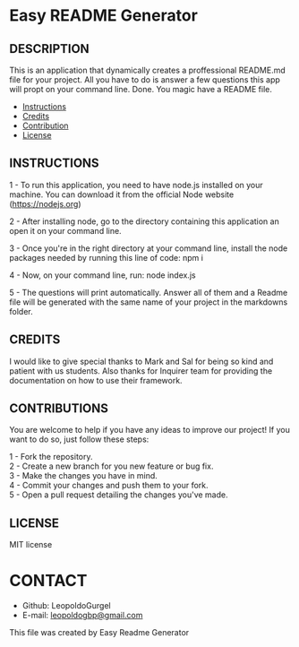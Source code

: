 # Easy README Generator
    
## DESCRIPTION
This is an application that dynamically creates a proffessional README.md file for your project. All you have to do is answer a few questions this app will propt on your command line. Done. You magic have a README file.

* [Instructions](#instructions)
* [Credits](#credits)
* [Contribution](#contribution)
* [License](#license)


## INSTRUCTIONS
1 - To run this application, you need to have node.js installed on your machine. You can download it from the official Node website (https://nodejs.org)  

2 - After installing node, go to the directory containing this application an open it on your command line.  

3 - Once you're in the right directory at your command line, install the node packages needed by running this line of code: npm i  

4 - Now, on your command line, run: node index.js  

5 - The questions will print automatically. Answer all of them and a Readme file will be generated with the same name of your project in the markdowns folder.


    
## CREDITS
I would like to give special thanks to Mark and Sal for being so kind and patient with us students. Also thanks for Inquirer team for providing the documentation on how to use their framework.

## CONTRIBUTIONS
You are welcome to help if you have any ideas to improve our project! If you want to do so, just follow these steps:

1 - Fork the repository.  
2 - Create a new branch for you new feature or bug fix.  
3 - Make the changes you have in mind.  
4 - Commit your changes and push them to your fork.  
5 - Open a pull request detailing the changes you've made.  

## LICENSE
MIT license

# CONTACT
* Github: LeopoldoGurgel
* E-mail: leopoldogbp@gmail.com

This file was created by Easy Readme Generator
